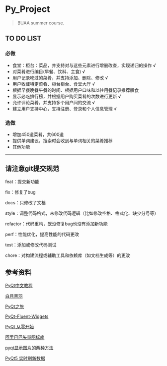 # Py_Project

> BUAA summer course.

## TO DO LIST

### 必做

- 食堂：柜台：菜品，并支持对与这些元素进行增删改查，实现递归的操作 √
- 对菜肴进行编目(早餐、饮料、主食) √
- 用户记录吃过的菜肴，并支持添加、删除、修改 √
- 用户收藏特定菜肴、柜台柜台、食堂大厅 √
- 根据早餐晚餐午餐的时间、根据用户口味和以往用餐记录推荐膳食
- 显示必吃排行榜，并根据用户购买菜肴的次数进行更新 √
- 允许评论菜肴，并支持多个用户间的交流 √
- 建立用户支持中心，支持注册、登录和个人信息管理 √

### 选做

- 增加450道菜肴，共600道
- 提供单词建议，搜索时会收到与单词相关的菜肴推荐
- 其他功能

---

## 请注意git提交规范

feat：提交新功能

fix：修复了bug

docs：只修改了文档

style：调整代码格式，未修改代码逻辑（比如修改空格、格式化、缺少分号等）

refactor：代码重构，既没修复bug也没有添加新功能

perf：性能优化，提高性能的代码更改

test：添加或修改代码测试

chore：对构建流程或辅助工具和依赖库（如文档生成等）的更改

## 参考资料

[PyQt中文教程](https://maicss.gitbook.io/pyqt-chinese-tutoral/pyqt5)

[白月黑羽](https://www.byhy.net/tut/py/gui/qt_01/)

[PyQt之旅](https://blog.csdn.net/enderman_xiaohei/category_10350207.html)

[PyQt-Fluent-Widgets](https://pyqt-fluent-widgets.readthedocs.io/zh_CN/latest/quick-start.html)

[PyQt 从零开始](https://www.zhihu.com/column/c_1463982456055959552)

[阿里巴巴矢量图标库](https://www.iconfont.cn/?spm=a313x.7781069.1998910419.d4d0a486a)

[pyqt显示图片的两种方法](https://blog.csdn.net/weixin_46180132/article/details/118178229)

[PyQt5 实时刷新数据](https://blog.csdn.net/qq_27694835/article/details/111866698)

